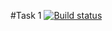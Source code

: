 #Task 1
[![Build status](https://ci.appveyor.com/api/projects/status/gwnyi05bqifekjaq?svg=true)](https://ci.appveyor.com/project/NSobol/unit-task1)